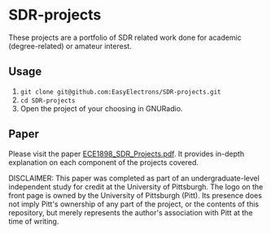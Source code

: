 # SDR-projects

These projects are a portfolio of SDR related work done for academic (degree-related) or amateur interest.

## Usage

1. `git clone git@github.com:EasyElectrons/SDR-projects.git`
2. `cd SDR-projects`
3. Open the project of your choosing in GNURadio.

## Paper

Please visit the paper [ECE1898_SDR_Projects.pdf](/ECE1898_SDR_Projects.pdf).  It provides in-depth explanation on each component of the projects covered.

DISCLAIMER: This paper was completed as part of an undergraduate-level independent study for credit at the University of Pittsburgh.  The logo on the front page is owned by the University of Pittsburgh (Pitt).  Its presence does not imply Pitt's ownership of any part of the project, or the contents of this repository, but merely represents the author's association with Pitt at the time of writing.